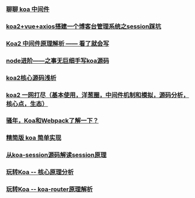 ### [聊聊 koa 中间件](https://juejin.im/post/5b5e780cf265da0f6b7713a8)
### [koa2+vue+axios搭建一个博客台管理系统之session踩坑](https://juejin.im/post/5b6f120ff265da283b563f5d)
### [Koa2 中间件原理解析 —— 看了就会写](https://juejin.im/post/5ba7868e6fb9a05cdf309292)
### [node进阶——之事无巨细手写koa源码](https://juejin.im/post/5ba48fc4e51d450e704277fa)
### [koa2核心源码浅析](https://juejin.im/post/5bbef6e9e51d450e482c2c90)
### [koa2 一网打尽（基本使用，洋葱圈，中间件机制和模拟，源码分析，核心点，生态）](https://github.com/HCThink/h-blog/blob/master/source/koa2/readme.md)
### [骚年，Koa和Webpack了解一下？](https://juejin.im/post/5c01f46c51882516d725ee51)
### [精简版 koa 简单实现](https://juejin.im/post/5c0b8a08f265da612c5db4ea)
### [从koa-session源码解读session原理](https://juejin.im/post/5c148fd551882530544f341f)
### [玩转Koa -- 核心原理分析](https://juejin.im/post/5c1631eff265da615f772b59)
### [玩转Koa -- koa-router原理解析](https://juejin.im/post/5c24c3b9e51d45538150f3ab#heading-10)
